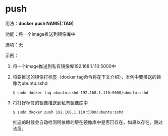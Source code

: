 # push<a name="ZH-CN_TOPIC_0184808271"></a>

用法：**docker push NAME\[:TAG\]**

功能：将一个image推送到镜像库中

选项：无

示例：

1.  将一个image推送到私有镜像库192.168.1.110:5000中
2.  将要推送的镜像打标签（docker tag命令将在下文介绍），本例中要推送的镜像为ubuntu:sshd

    ```
    $ sudo docker tag ubuntu:sshd 192.168.1.110:5000/ubuntu:sshd
    ```

3.  将打好标签的镜像推送到私有镜像库中

    ```
    $ sudo docker push 192.168.1.110:5000/ubuntu:sshd
    ```

    推送的时候会自动检测所依赖的层在镜像库中是否已存在，如果以存在，跳过该层。


